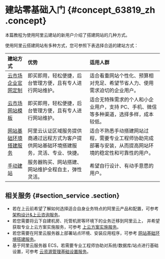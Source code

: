 # 建站零基础入门 {#concept_63819_zh .concept}

本篇教程为使用阿里云建站的新用户介绍了搭建网站的几种方式。

使用阿里云搭建网站有多种方式，您可参照下表选择合适的建站方式：

|建站方式|优势|适用人群|
|:---|:-|:---|
|[云市场企业官网定制](https://market.aliyun.com/jianzhan#guid-883652)|即买即用，轻松便捷，后台管理方便，且有专人进行网站维护。|适合看重网站个性化、预算相对充足、希望节省人力、使用需求迫切的企业用户。|
|[云市场网站模板](https://market.aliyun.com/templateList)|即买即用，轻松便捷，后台管理方便，且有专人进行网站维护。|适合无特殊需求的个人和小企业用户，支持 PC、手机、微信等多种渠道，选择多样，成本较低。|
|[网站基础环境搭建服务](https://www.aliyun.com/support/quyu/huanjingdajian)|阿里云认证区域服务提供商通过远程方式为客户提供网站基础环境搭建服务，灵活、专业、快捷。|适合不熟悉手动搭建网站过程，需要专业工程师协助完成部署与安装，从而提高网站环境的稳定性和可靠性的用户。|
|[手动建站](cn.zh-CN/建站教程/手动建站流程.md#)|服务器购买、网站搭建、网站维护全程自主，弹性灵活。|希望自行设计、有动手意愿的用户。|

## 相关服务 {#section_service .section}

-   若在上云前希望了解如何选择适合自身业务特点的阿里云产品和配置，可参考 [架构设计&上云咨询服务](https://www.aliyun.com/support/quyu/zixun)。
-   若您需要将云下自建机房、托管机房等环境下的业务迁移到阿里云上， 并希望获取专业上云方案实施服务，可参考 [上云方案实施服务](https://www.aliyun.com/support/quyu/qianyi)。
-   若您需要在阿里云服务器上部署站点环境、安装应用程序，可参考 [网站基础环境搭建服务](https://www.aliyun.com/support/quyu/huanjingdajian)。
-   基于阿里云服务器 ECS，若需要专业工程师协助对系统/数据库/站点进行基础设置，可参考 [云资源管理基础设置服务](https://www.aliyun.com/support/quyu/jichushezhi)。


